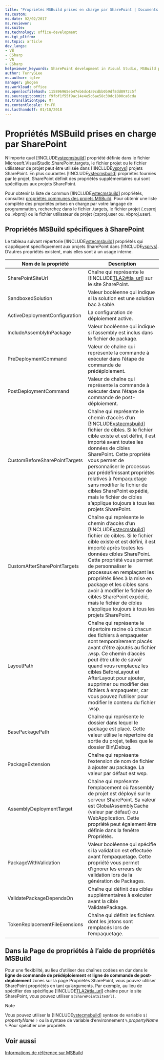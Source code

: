 ```yaml
---
title: "Propriétés MSBuild prises en charge par SharePoint | Documents Microsoft"
ms.custom: 
ms.date: 02/02/2017
ms.reviewer: 
ms.suite: 
ms.technology: office-development
ms.tgt_pltfrm: 
ms.topic: article
dev_langs:
- VB
- CSharp
- VB
- CSharp
helpviewer_keywords: SharePoint development in Visual Studio, MSBuild properties
author: TerryGLee
ms.author: tglee
manager: ghogen
ms.workload: office
ms.openlocfilehash: 115896965eb47eb6dc4a9cdbb0b9df8dd8972c5f
ms.sourcegitcommit: f9fbf1f55f9ac14e4e5c6ae58c30dc1800ca6cda
ms.translationtype: MT
ms.contentlocale: fr-FR
ms.lasthandoff: 01/10/2018
---
```

# <a name="msbuild-properties-supported-by-sharepoint"></a>Propriétés MSBuild prises en charge par SharePoint
  N’importe quel [!INCLUDE[vstecmsbuild](../sharepoint/includes/vstecmsbuild-md.md)] propriété définie dans le fichier Microsoft.VisualStudio.SharePoint.targets, le fichier projet ou le fichier utilisateur de projet peut être utilisée dans [!INCLUDE[vsprvs](../sharepoint/includes/vsprvs-md.md)] projets SharePoint. En plus courantes [!INCLUDE[vstecmsbuild](../sharepoint/includes/vstecmsbuild-md.md)] propriétés fournies par le projet, SharePoint définit des propriétés supplémentaires qui sont spécifiques aux projets SharePoint.  
  
 Pour obtenir la liste de commun [!INCLUDE[vstecmsbuild](../sharepoint/includes/vstecmsbuild-md.md)] propriétés, consultez [propriétés communes des projets MSBuild](http://go.microsoft.com/fwlink/?LinkID=168687). Pour obtenir une liste complète des propriétés prises en charge par votre langage de programmation, recherchez dans le fichier .targets, le fichier projet (.csproj ou .vbproj) ou le fichier utilisateur de projet (csproj.user ou. vbproj.user).  
  
## <a name="msbuild-properties-specific-to-sharepoint"></a>Propriétés MSBuild spécifiques à SharePoint  
 Le tableau suivant répertorie [!INCLUDE[vstecmsbuild](../sharepoint/includes/vstecmsbuild-md.md)] propriétés qui s’appliquent spécifiquement aux projets SharePoint dans [!INCLUDE[vsprvs](../sharepoint/includes/vsprvs-md.md)]. D’autres propriétés existent, mais elles sont à un usage interne.  
  
|Nom de la propriété|Description|  
|-------------------|-----------------|  
|SharePointSiteUrl|Chaîne qui représente le [!INCLUDE[TLA2#tla_url](../sharepoint/includes/tla2sharptla-url-md.md)] sur le site SharePoint.|  
|SandboxedSolution|Valeur booléenne qui indique si la solution est une solution bac à sable.|  
|ActiveDeploymentConfiguration|La configuration de déploiement active.|  
|IncludeAssemblyInPackage|Valeur booléenne qui indique si l’assembly est inclus dans le fichier de package.|  
|PreDeploymentCommand|Valeur de chaîne qui représente la commande à exécuter dans l’étape de commande de prédéploiement.|  
|PostDeploymentCommand|Valeur de chaîne qui représente la commande à exécuter dans l’étape de commande de post-déploiement.|  
|CustomBeforeSharePointTargets|Chaîne qui représente le chemin d’accès d’un [!INCLUDE[vstecmsbuild](../sharepoint/includes/vstecmsbuild-md.md)] fichier de cibles. Si le fichier cible existe et est défini, il est importé avant toutes les données de cibles SharePoint. Cette propriété vous permet de personnaliser le processus par prédéfinissant propriétés relatives à l’empaquetage sans modifier le fichier de cibles SharePoint expédié, mais le fichier de cibles s’applique toujours à tous les projets SharePoint.|  
|CustomAfterSharePointTargets|Chaîne qui représente le chemin d’accès d’un [!INCLUDE[vstecmsbuild](../sharepoint/includes/vstecmsbuild-md.md)] fichier de cibles. Si le fichier cible existe et est défini, il est importé après toutes les données cibles SharePoint. Cette propriété vous permet de personnaliser le processus en remplaçant les propriétés liées à la mise en package et les cibles sans avoir à modifier le fichier de cibles SharePoint expédié, mais le fichier de cibles s’applique toujours à tous les projets SharePoint.|  
|LayoutPath|Chaîne qui représente le répertoire racine où chacun des fichiers à empaqueter sont temporairement placés avant d’être ajoutés au fichier .wsp. Ce chemin d’accès peut être utile de savoir quand vous remplacez les cibles BeforeLayout et AfterLayout pour ajouter, supprimer ou modifier des fichiers à empaqueter, car vous pouvez l’utiliser pour modifier le contenu du fichier .wsp.|  
|BasePackagePath|Chaîne qui représente le dossier dans lequel le package est placé. Cette valeur utilise le répertoire de sortie du projet, telles que le dossier Bin\Debug.|  
|PackageExtension|Chaîne qui représente l’extension de nom de fichier à ajouter au package. La valeur par défaut est wsp.|  
|AssemblyDeploymentTarget|Chaîne qui représente l’emplacement où l’assembly de projet est déployé sur le serveur SharePoint. Sa valeur est GlobalAssemblyCache (valeur par défaut) ou WebApplication. Cette propriété peut également être définie dans la fenêtre Propriétés.|  
|PackageWithValidation|Valeur booléenne qui spécifie si la validation est effectuée avant l’empaquetage. Cette propriété vous permet d’ignorer les erreurs de validation lors de la génération de Packages.|  
|ValidatePackageDependsOn|Chaîne qui définit des cibles supplémentaires à exécuter avant la cible ValidatePackage.|  
|TokenReplacementFileExensions|Chaîne qui définit les fichiers dont les jetons sont remplacés lors de l’empaquetage.|  
  
## <a name="using-msbuild-properties-in-the-properties-page"></a>Dans la Page de propriétés à l’aide de propriétés MSBuild  
 Pour une flexibilité, au lieu d’utiliser des chaînes codées en dur dans le **ligne de commande de prédéploiement** et **ligne de commande de post-déploiement** zones sur la page Propriétés SharePoint, vous pouvez utiliser SharePoint propriétés en tant qu’arguments. Par exemple, au lieu de spécifier des spécifique [!INCLUDE[TLA2#tla_url](../sharepoint/includes/tla2sharptla-url-md.md)] chaîne pour le site SharePoint, vous pouvez utiliser `$(SharePointSiteUrl)`.  
  
> [!NOTE]  
>  Vous pouvez utiliser la [!INCLUDE[vstecmsbuild](../sharepoint/includes/vstecmsbuild-md.md)] syntaxe de variable `$(` *propertyName* `)` ou la syntaxe de variable d’environnement `%` *propertyName* `%` Pour spécifier une propriété.  
  
## <a name="see-also"></a>Voir aussi  
 [Informations de référence sur MSBuild](/visualstudio/msbuild/msbuild-reference)  
  
  